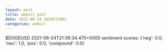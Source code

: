 ```yaml
--- 
layout: post 
title: webull post 
date: 2021-06-24 1624572462 
categories: webull 
--- 
```

$DOGEUSD	2021-06-24T21:36:34.475+0000
sentiment scores: {'neg': 0.0, 'neu': 1.0, 'pos': 0.0, 'compound': 0.0}